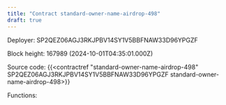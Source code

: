 ```yaml
---
title: "Contract standard-owner-name-airdrop-498"
draft: true
---
```

Deployer: SP2QEZ06AGJ3RKJPBV14SY1V5BBFNAW33D96YPGZF


 



Block height: 167989 (2024-10-01T04:35:01.000Z)

Source code: {{<contractref "standard-owner-name-airdrop-498" SP2QEZ06AGJ3RKJPBV14SY1V5BBFNAW33D96YPGZF standard-owner-name-airdrop-498>}}

Functions:


